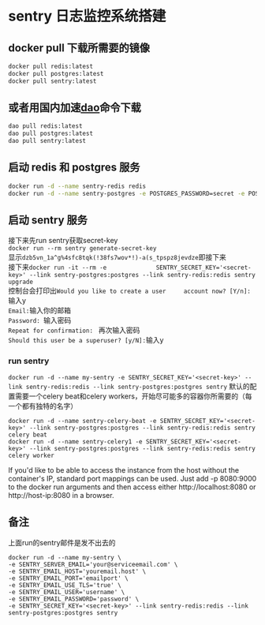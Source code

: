 # sentry 日志监控系统搭建
## docker pull 下载所需要的镜像
``` bash
docker pull redis:latest
docker pull postgres:latest
docker pull sentry:latest
```
## 或者用国内加速[dao](https://www.daocloud.io/)命令下载
``` bash
dao pull redis:latest
dao pull postgres:latest
dao pull sentry:latest
```

## 启动 redis 和 postgres 服务
``` bash
docker run -d --name sentry-redis redis
docker run -d --name sentry-postgres -e POSTGRES_PASSWORD=secret -e POSTGRES_USER=sentry postgres
```
## 启动 sentry 服务
接下来先run sentry获取secret-key       
`docker run --rm sentry generate-secret-key`            
显示`dzb5vn_1a^g%4sfc8tqk(!38fs7wov*!)-a(s_tpspz8jevdze`即接下来<secret-key>              
接下来`docker run -it --rm -e              SENTRY_SECRET_KEY='<secret-key>' --link sentry-postgres:postgres --link sentry-redis:redis sentry upgrade`      
控制台会打印出`Would you like to create a user     account now? [Y/n]: `输入y     
`Email:`输入你的邮箱     
`Password: `输入密码      
`Repeat for confirmation: ` 再次输入密码       
`Should this user be a superuser? [y/N]:`输入y     
### run sentry
`docker run -d --name my-sentry -e SENTRY_SECRET_KEY='<secret-key>' --link sentry-redis:redis --link sentry-postgres:postgres sentry`
默认的配置需要一个celery beat和celery workers，开始尽可能多的容器你所需要的（每一个都有独特的名字）
```
docker run -d --name sentry-celery-beat -e SENTRY_SECRET_KEY='<secret-key>' --link sentry-postgres:postgres --link sentry-redis:redis sentry celery beat
docker run -d --name sentry-celery1 -e SENTRY_SECRET_KEY='<secret-key>' --link sentry-postgres:postgres --link sentry-redis:redis sentry celery worker
```

If you'd like to be able to access the instance from the host without the container's IP, standard port mappings can be used. Just add -p 8080:9000 to the docker run arguments and then access either http://localhost:8080 or http://host-ip:8080 in a browser.

## 备注
上面run的sentry邮件是发不出去的
```
docker run -d --name my-sentry \
-e SENTRY_SERVER_EMAIL='your@serviceemail.com' \
-e SENTRY_EMAIL_HOST='youremail.host' \
-e SENTRY_EMAIL_PORT='emailport' \
-e SENTRY_EMAIL_USE_TLS='true' \
-e SENTRY_EMAIL_USER='username' \
-e SENTRY_EMAIL_PASSWORD='password' \
-e SENTRY_SECRET_KEY='<secret-key>' --link sentry-redis:redis --link sentry-postgres:postgres sentry
```
